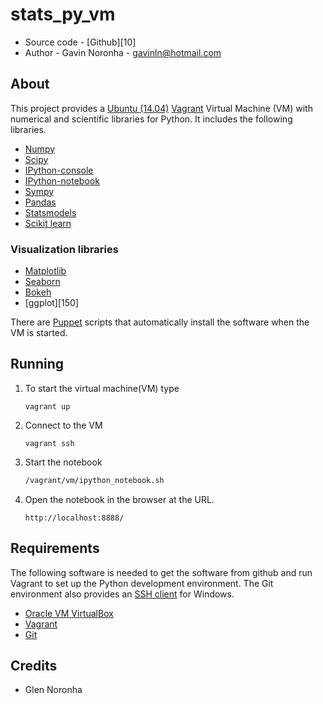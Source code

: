 # stats_py_vm

* Source code - [Github][10]
* Author - Gavin Noronha - <gavinln@hotmail.com>

[1]: https://github.com/gavinln/stats_py_vm.git

## About

This project provides a [Ubuntu (14.04)][20] [Vagrant][30] Virtual Machine (VM) with numerical and scientific libraries for Python. It includes the following libraries.

[20]: http://releases.ubuntu.com/14.04/
[30]: http://www.vagrantup.com/

* [Numpy][40]
* [Scipy][50]
* [IPython-console][70]
* [IPython-notebook][80]
* [Sympy][80]
* [Pandas][90]
* [Statsmodels][100]
* [Scikit learn][110]

[40]: http://www.numpy.org/
[50]: http://www.scipy.org/
[60]: http://ipython.org/
[70]: http://ipython.org/ipython-doc/dev/interactive/htmlnotebook.html
[80]: http://sympy.org/en/index.html
[90]: http://pandas.pydata.org/
[100]: http://statsmodels.sourceforge.net/
[110]: http://scikit-learn.org/stable/

### Visualization libraries

* [Matplotlib][120]
* [Seaborn][130]
* [Bokeh][140]
* [ggplot][150]

[120]: http://matplotlib.org/
[130]: http://stanford.edu/~mwaskom/software/seaborn/
[140]: http://bokeh.pydata.org/en/latest/

There are [Puppet][160] scripts that automatically install the software when the VM is started.

[160]: http://puppetlabs.com/

## Running

1. To start the virtual machine(VM) type

    ```
    vagrant up
    ```

2. Connect to the VM

    ```
    vagrant ssh
    ```

3. Start the notebook

    ```bash
    /vagrant/vm/ipython_notebook.sh
    ```

4. Open the notebook in the browser at the URL.

    ```
    http://localhost:8888/
    ```

## Requirements

The following software is needed to get the software from github and run
Vagrant to set up the Python development environment. The Git environment
also provides an [SSH  client][200] for Windows.

* [Oracle VM VirtualBox][210]
* [Vagrant][220]
* [Git][230]

[200]: http://en.wikipedia.org/wiki/Secure_Shell
[210]: https://www.virtualbox.org/
[220]: http://vagrantup.com/
[230]: http://git-scm.com/

## Credits

* Glen Noronha
